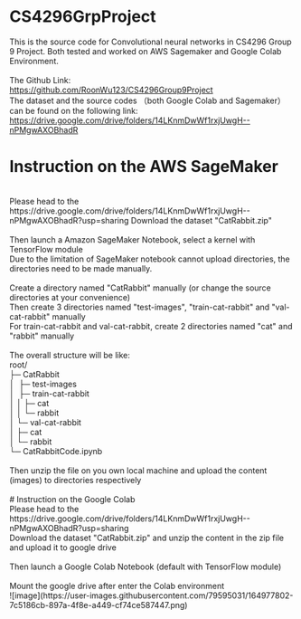 # CS4296GrpProject

This is the source code for Convolutional neural networks in CS4296 Group 9 Project. Both tested and worked on AWS Sagemaker and Google Colab Environment. <br>
<br>
The Github Link: <br>
https://github.com/RoonWu123/CS4296Group9Project
<br>
The dataset and the source codes （both Google Colab and Sagemaker） can be found on the following link: <br>
https://drive.google.com/drive/folders/14LKnmDwWf1rxjUwgH--nPMgwAXOBhadR
<br>
# Instruction on the AWS SageMaker
<br>
Please head to the https://drive.google.com/drive/folders/14LKnmDwWf1rxjUwgH--nPMgwAXOBhadR?usp=sharing
Download the dataset "CatRabbit.zip"<br>
<br>
Then launch a Amazon SageMaker Notebook, select a kernel with TensorFlow module<br>
Due to the limitation of SageMaker notebook cannot upload directories, the directories need to be made manually.<br>
<br>
Create a directory named "CatRabbit" manually (or change the source directories at your convenience)<br>
Then create 3 directories named "test-images", "train-cat-rabbit" and "val-cat-rabbit" manually<br>
For train-cat-rabbit and val-cat-rabbit, create 2 directories named "cat" and "rabbit" manually<br>
<br>
The overall structure will be like: <br>
root/<br>
├─ CatRabbit<br>
│&nbsp;&nbsp;├─ test-images<br>
│&nbsp;&nbsp;├─ train-cat-rabbit<br>
│  │     ├─ cat<br>
│  │     └─ rabbit<br>
│  └─ val-cat-rabbit<br>
│        ├─ cat<br>
│        └─ rabbit<br>
└─ CatRabbitCode.ipynb<br>
<br>
Then unzip the file on you own local machine and upload the content (images) to directories respectively<br>
<br>
# Instruction on the Google Colab
<br>
Please head to the https://drive.google.com/drive/folders/14LKnmDwWf1rxjUwgH--nPMgwAXOBhadR?usp=sharing
<br>
Download the dataset "CatRabbit.zip" and unzip the content in the zip file and upload it to google drive<br>
<br>
Then launch a Google Colab Notebook (default with TensorFlow module)<br>
<br>
Mount the google drive after enter the Colab environment<br>
![image](https://user-images.githubusercontent.com/79595031/164977802-7c5186cb-897a-4f8e-a449-cf74ce587447.png)

